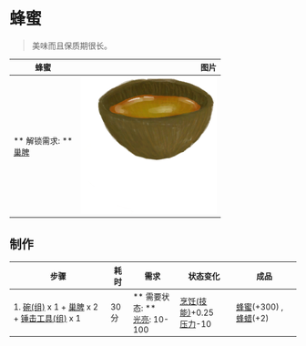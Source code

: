 # 蜂蜜  
> 美味而且保质期很长。  
  
  蜂蜜  |   图片   
 ----  |  ----:   
 ** 解锁需求: **<br>[巢脾](BeeHoneycomb.md)  |  <img decoding="async" src="Sprite/CoconutShellHoney.png" href="a.md" style="max-width:300px;max-height:300px;">   
  
## 制作  
步骤  |  耗时  |  需求  |  状态变化  |  成品  
----  |  ----  |  ----  |  ----  |  ----  
1. [碗(组)](GpTag_Bowl.md) x 1 + [巢脾](BeeHoneycomb.md) x 2 + [锤击工具(组)](GpTag_Hammer.md) x 1  |  30分  |  ** 需要状态: **<br>[光亮](Light.md): 10-100  |  [烹饪(技能)](Skill_Cooking.md)+0.25<br>[压力](Stress.md)-10  |  [蜂蜜](LQ_Honey.md)(+300) , [蜂蜡](Beeswax.md)(+2)  


<script>document.title="蜂蜜 - 卡牌生存百科 Card Survival Wiki";</script>